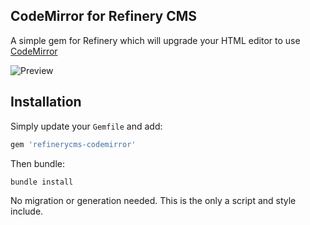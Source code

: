 ## CodeMirror for Refinery CMS

A simple gem for Refinery which will upgrade your HTML editor to use [CodeMirror](http://codemirror.net/)

![Preview](http://i.imgur.com/axYoH.jpg)


## Installation
Simply update your ``Gemfile`` and add:

```ruby
gem 'refinerycms-codemirror'
```

Then bundle: 

    bundle install

No migration or generation needed. This is the only a script and style include.